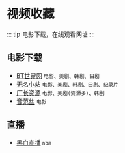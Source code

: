 # 视频收藏

::: tip
 电影下载，在线观看网址
:::

## 电影下载
 
 + [BT世界网](https://www.btsj5.com/) `电影、美剧、韩剧、日剧`
 + [无名小站](https://www.btnull.re/) `电影、美剧、韩剧、日剧、纪录片`
 + [厂长资源](https://qianoo.cn) `电影、美剧(资源多)、韩剧`
 + [音范丝](https://www.yinfans.me/) `电影`


## 直播

  + [黑白直播](http://www.zuliao114.com/) `nba`
